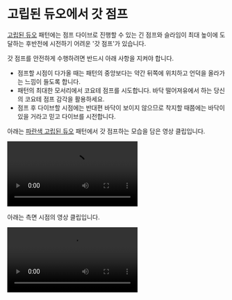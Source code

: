 # 고립된 듀오에서 갓 점프

[고립된 듀오](../rolls/isolated-duo.md) 패턴에는 점프 다이브로 진행할 수 있는 긴 점프와 슬라임이 최대 높이에 도달하는 후반전에 시전하기 어려운 '갓 점프'가 있습니다.

갓 점프를 안전하게 수행하려면 반드시 아래 사항을 지켜야 합니다.

* 점프할 시점이 다가올 때는 패턴의 중앙보다는 약간 뒤쪽에 위치하고 언덕을 올라가는 느낌이 들도록 합니다.
* 패턴의 최대한 모서리에서 코요테 점프를 시도합니다. 바닥 떨어져유에서 하는 당신의 코요테 점프 감각을 활용하세요.
* 점프 후 다이브할 시점에는 반대편 바닥이 보이지 않으므로 착지할 때쯤에는 바닥이 있을 거라고 믿고 다이브를 시전합니다.

아래는 [파란색 고립된 듀오](../rolls/isolated-duo.md#파란색-패턴) 패턴에서 갓 점프하는 모습을 담은 영상 클립입니다.

<video controls>
  <source src="../../images/advanced/isolated-duo-god-jumps/isolated-duo-god-jump-forward.mp4" type="video/mp4">
</video>

아래는 측면 시점의 영상 클립입니다.

<video controls>
  <source src="../../images/advanced/isolated-duo-god-jumps/isolated-duo-god-jump-side.mp4" type="video/mp4">
</video>
